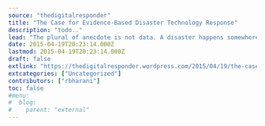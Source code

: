 ```yaml
---
source: "thedigitalresponder"
title: "The Case for Evidence-Based Disaster Technology Response"
description: "todo.."
lead: "The plural of anecdote is not data. A disaster happens somewhere in the world. Disaster technologists and digital humanitarians mobilize. Maps are crowdsourced, satellite dishes and networks are deployed, UAVs are flown, apps are hacked in marathon sessions, social media mined. All these things happen incredibly rapidly because of the army of passionate individuals and []"
date: 2015-04-19T20:23:14.000Z
lastmod: 2015-04-19T20:23:14.000Z
draft: false
extlink: "https://thedigitalresponder.wordpress.com/2015/04/19/the-case-for-evidence-based-disaster-technology-response/"
extcategories: ["Uncategorized"]
contributors: ["rbharani"]
toc: false
#menu:
#  blog:
#    parent: "external"
---
```

